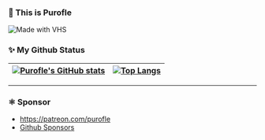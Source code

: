### :wave: This is Purofle

![Made with VHS](https://vhs.charm.sh/vhs-6TVwKBWHxyrKFxCQZiGw7f.gif)

### :sparkles: My Github Status
| [![Purofle's GitHub stats](https://github-readme-stats.vercel.app/api?username=purofle&show_icons=true&include_all_commits=true&theme=buefy&hide_border=true)](https://github.com/anuraghazra/github-readme-stats) | [![Top Langs](https://github-readme-stats.vercel.app/api/top-langs/?username=purofle&layout=compact&theme=buefy&hide_border=true)](https://github.com/anuraghazra/github-readme-stats) |
| ---------------- | ---------------- |

---

### :atom_symbol: Sponsor

- https://patreon.com/purofle
- [Github Sponsors](https://github.com/sponsors/purofle)
